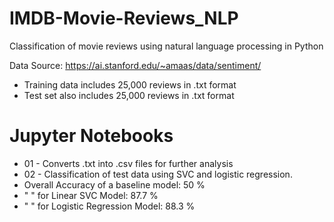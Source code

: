 # IMDB-Movie-Reviews_NLP
Classification of movie reviews using natural language processing in Python

Data Source: https://ai.stanford.edu/~amaas/data/sentiment/ 

- Training data includes 25,000 reviews in .txt format
- Test set also includes 25,000 reviews in .txt format

# Jupyter Notebooks

- 01 - Converts .txt into .csv files for further analysis
- 02 - Classification of test data using SVC and logistic regression. 
- Overall Accuracy of a baseline model: 50 % 
- "  " for Linear SVC Model: 87.7 %
- "  "  for Logistic Regression Model: 88.3 %

